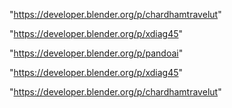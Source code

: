 "https://developer.blender.org/p/chardhamtravelut"

"https://developer.blender.org/p/xdiag45"

 
"https://developer.blender.org/p/pandoai"


"https://developer.blender.org/p/xdiag45"


"https://developer.blender.org/p/chardhamtravelut"


 

